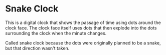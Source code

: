 # Snake Clock

This is a digital clock that shows the passage of time using dots around the clock face. The clock face itself uses dots that then explode into the dots surrounding the clock when the minute changes.

Called snake clock because the dots were originally planned to be a snake, but that direction wasn't taken.